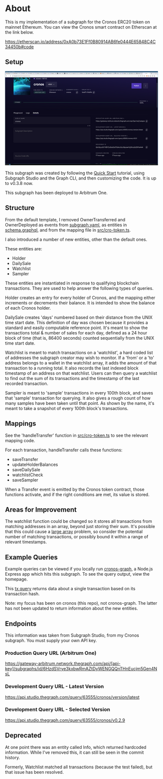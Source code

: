# About

This is my implementation of a subgraph for the Cronos ERC20 token on mainnet Ethereum. You can view the Cronos smart contract on Etherscan at the link below.

https://etherscan.io/address/0xA0b73E1Ff0B80914AB6fe0444E65848C4C34450b#code

## Setup

![subgraph studio](subgraph_studio.png)

This subgraph was created by following the [Quick Start](https://thegraph.com/docs/en/quick-start/) tutorial, using Subgraph Studio and the Graph CLI, and then customizing the code. It is up to v0.3.8 now. 

This subgraph has been deployed to Arbitrum One.

## Structure 

From the default template, I removed OwnerTransferred and OwnerDeployed as events from [subgraph.yaml](subgraph.yaml), as entities in [schema.graphql](schema.graphql), and from the mapping file in [src/cro-token.ts](src/cro-token.ts).

I also introduced a number of new entities, other than the default ones.

These entities are: 

- Holder
- DailySale
- Watchlist
- Sampler 

These entities are instantiated in response to qualifying blockchain transactions. They are used to help answer the following types of queries.

Holder creates an entry for every holder of Cronos, and the mapping either increments or decrements their balance. It is intended to show the balance of each Cronos holder.

DailySale creates 'days' numbered based on their distance from the UNIX time start date. This definition of day was chosen because it provides a standard and easily computable reference point. It's meant to show the transactions total & number of sales for each day, defined as a 24 hour block of time (that is, 86400 seconds) counted sequentially from the UNIX time start date.

Watchlist is meant to match transactions on a 'watchlist', a hard coded list of addresses the subgraph creator may wish to monitor. If a 'from' or a 'to' address belongs to a wallet in the watchlist array, it adds the amount of that transaction to a running total. It also records the last indexed block timestamp of an address on that watchlist. Users can then query a watchlist to find out the sum of its transactions and the timestamp of the last recorded transaction.

Sampler is meant to 'sample' transactions in every 100th block, and saves that 'sample' transaction for querying. It also gives a rough count of how many samples have been taken until that point. As shown by the name, it's meant to take a snapshot of every 100th block's transactions.

## Mappings

See the 'handleTransfer' function in [src/cro-token.ts](src/cro-token.ts) to see the relevant mapping code.

For each transaction, handleTransfer calls these functions:
- saveTransfer
- updateHolderBalances
- saveDailySale
- watchlistCheck
- saveSampler

When a Transfer event is emitted by the Cronos token contract, those functions activate, and if the right conditions are met, its value is stored.

## Areas for Improvement

The watchlist function could be changed so it stores all transactions from matching addresses in an array, beyond just storing their sum. It's possible that this could cause a [large array](https://thegraph.com/blog/improve-subgraph-performance-avoiding-large-arrays/) problem, so consider the potential number of matching transactions, or possibly bound it within a range of relevant timestamps.

## Example Queries

Example queries can be viewed if you locally run [cronos-graph](https://github.com/julianeon/cronos-graph/tree/main), a Node.js Express app which hits this subgraph. To see the query output, view the homepage.

This [tx query](https://github.com/julianeon/cronos-graph/blob/main/graph_query.js) returns data about a single transaction based on its transaction hash.

Note: my focus has been on cronos (this repo), not cronos-graph. The latter has not been updated to return information about the new entities.

## Endpoints

This information was taken from Subgraph Studio, from my Cronos subgraph. You must supply your own API key.

### Production Query URL (Arbitrum One)

https://gateway-arbitrum.network.thegraph.com/api/[api-key]/subgraphs/id/6HzdSVrye3kxbwRmAZtDyWENGQQnTHnEucjm5Gen4NsL

### Development Query URL - Latest Version

https://api.studio.thegraph.com/query/63555/cronos/version/latest

### Development Query URL - Selected Version

https://api.studio.thegraph.com/query/63555/cronos/v0.2.9

## Deprecated 

At one point there was an entity called Info, which returned hardcoded information. While I've removed this, it can still be seen in the commit history.

Formerly, Watchlist matched all transactions (because the test failed), but that issue has been resolved.

